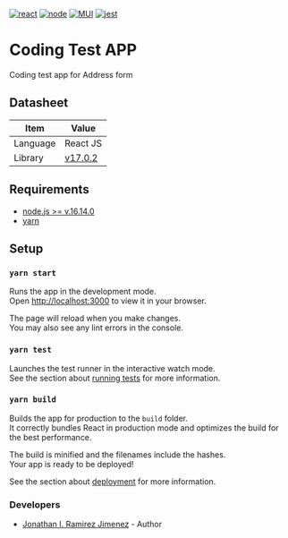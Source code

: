 [![react](https://img.shields.io/badge/React-17.0.2-blue)](https://es.reactjs.org/)
[![node](https://img.shields.io/badge/node-v16.14.0-1b7cbd.svg?style=flat-square)](https://nodejs.org/en/)
[![MUI](https://img.shields.io/badge/Material%20Ui-MUI-brightgreen)](https://mui.com/)
[![jest](https://img.shields.io/badge/tested_with-jest-99424f.svg?style=flat-square)](https://facebook.github.io/jest/)


# Coding Test APP 
Coding test app for Address form

## Datasheet

| Item     | Value                             |
| -------- | --------------------------------- |
| Language | React JS                       |
| Library  | [v17.0.2](https://es.reactjs.org/) |

## Requirements

* [node.js >= v.16.14.0](https://nodejs.org) 
* [yarn](http://yarnpkg.com)

## Setup

### `yarn start`

Runs the app in the development mode.\
Open [http://localhost:3000](http://localhost:3000) to view it in your browser.

The page will reload when you make changes.\
You may also see any lint errors in the console.

### `yarn test`

Launches the test runner in the interactive watch mode.\
See the section about [running tests](https://facebook.github.io/create-react-app/docs/running-tests) for more information.

### `yarn build`

Builds the app for production to the `build` folder.\
It correctly bundles React in production mode and optimizes the build for the best performance.

The build is minified and the filenames include the hashes.\
Your app is ready to be deployed!

See the section about [deployment](https://facebook.github.io/create-react-app/docs/deployment) for more information.

### Developers

+ [Jonathan I. Ramirez Jimenez](https://github.com/jonathanramirezj) - Author

